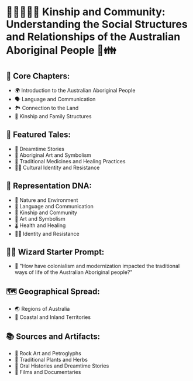 # 🤝🧑‍🤝‍🧑🌊 Kinship and Community: Understanding the Social Structures and Relationships of the Australian Aboriginal People 👥👪

## 🔑 Core Chapters:
* 🌍 Introduction to the Australian Aboriginal People
* 🗣️ Language and Communication
* 🏞️ Connection to the Land
* 🧬 Kinship and Family Structures

## 🌟 Featured Tales:
* 🐨 Dreamtime Stories
* 🎨 Aboriginal Art and Symbolism
* 🌱 Traditional Medicines and Healing Practices
* 🧑‍🦰 Cultural Identity and Resistance

## 🧬 Representation DNA:
* 🌿 Nature and Environment
* 💬 Language and Communication
* 👥 Kinship and Community
* 🎨 Art and Symbolism
* 🌡️ Health and Healing
* 🧑‍🦰 Identity and Resistance

## 🧙‍♂️ Wizard Starter Prompt:
* 🤔 "How have colonialism and modernization impacted the traditional ways of life of the Australian Aboriginal people?"

## 🗺️ Geographical Spread:
* 🌏 Regions of Australia
* 🌊 Coastal and Inland Territories

## 📚 Sources and Artifacts:
* 🗿 Rock Art and Petroglyphs
* 🌿 Traditional Plants and Herbs
* 📜 Oral Histories and Dreamtime Stories
* 🎥 Films and Documentaries
